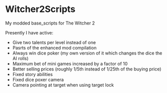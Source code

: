 # Witcher2Scripts
My modded base_scripts for The Witcher 2

Presently I have active:
- Give two talents per level instead of one
- Pasrts of the enhanced mod compilation
- Always win dice poker (my own version of it which changes the dice the AI rolls)
- Maximum bet of mini games increased by a factor of 10
- Better selling prices (roughly 1/5th instead of 1/25th of the buying price)
- Fixed story abilities
- Fixed dice poxer camera
- Camera pointing at target when using target lock